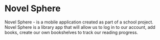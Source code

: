 # Novel Sphere
 Novel Sphere - is a mobile application created as part of a school project. Novel Sphere is a library app that will allow us to log in to our account, add books, create our own bookshelves to track our reading progress.
